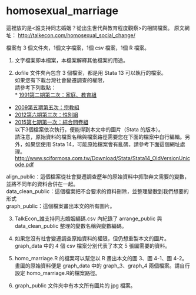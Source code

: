 # homosexual_marriage
這裡放的是<誰支持同志婚姻？從出生世代與教育程度觀察>的相關檔案。
原文網址：
http://talkecon.com/homosexual_social_change/

檔案有 3 個文件夾，1個文字檔案，1個 csv 檔案，1個 R 檔案。

1.	文字檔案即本檔案，本檔案解釋其他檔案的用途。

2.	dofile 文件夾內包含 3 個檔案，都是用 Stata 13 可以執行的檔案。<br/> 如果您有下載台灣社會變遷調查的權限，<br/> 請參考下列載點：<br/>* [1991第二期第二次：家庭、教育組](https://srda.sinica.edu.tw/group/sciitem/3/5) <br/>
* [2009第五期第五次：宗教組](https://srda.sinica.edu.tw/group/sciitem/3/191) <br/>
* [2012第六期第三次：性別組](https://srda.sinica.edu.tw/group/sciitem/3/1565) <br/>
* [2015第七期第一次：綜合問卷組](https://srda.sinica.edu.tw/group/sciitem/3/1954) <br/>以下3個檔案依次執行，便能得到本文中的圖片（Stata 的版本）。<br/>請注意，原始資料的檔案名稱與檔案路徑需要您在下面的檔案中自行編輯。另外，如果您使用 Stata 14，可能原始檔案會有亂碼，請參考下面這個網址處理。<br/> http://www.sciformosa.com.tw/Download/Stata/Stata14_OldVersionUnicode.pdf <br/>

 align_public：這個檔案從社會變遷調查歷年的原始資料中抓取奔文需要的變數，並將不同年的資料合併在一起。<br/>
 data_clean_public：這個檔案把不合要求的資料刪除，並整理變數到我們想要的形式<br/>
 graph_public：這個檔案畫出本文的所有圖片。<br/>

3.	TalkEcon_誰支持同志婚姻編碼.csv 內紀錄了 arrange_public 與 data_clean_public 整理的變數名稱與變數編碼。

4.	如果您沒有社會變遷調查原始資料的權限，但仍想重製本文的圖片。graph_data 中的 4 個 csv 檔案分別代表了本文 5 張圖需要的資料。

5.	homo_marriage.R 的檔案可以幫您以 R 畫出本文的圖 3、圖 4-1、圖 4-2。畫圖的原始資料便是 graph_data 中的 graph_3、graph_4 兩個檔案。請自行設定 homo_marriage.R的檔案路徑。

6.	graph_public 文件夾中有本文所有圖片的 jpg 檔案。
